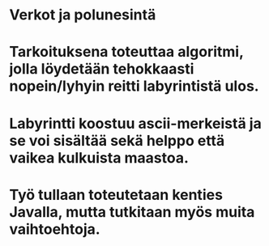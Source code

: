 #
# Verkot ja polunesintä
#
# Tarkoituksena toteuttaa algoritmi, jolla löydetään tehokkaasti nopein/lyhyin reitti labyrintistä ulos.
# Labyrintti koostuu ascii-merkeistä ja se voi sisältää sekä helppo että vaikea kulkuista maastoa.
#
# Työ tullaan toteutetaan kenties Javalla, mutta tutkitaan myös muita vaihtoehtoja.
#

